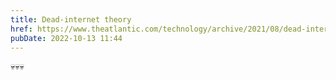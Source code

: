 ```yaml
---
title: Dead-internet theory
href: https://www.theatlantic.com/technology/archive/2021/08/dead-internet-theory-wrong-but-feels-true/619937/
pubDate: 2022-10-13 11:44
---
```


💀💀💀
